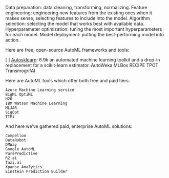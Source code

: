 Data preparation: data cleaning, transforming, normalizing.
Feature engineering: engineering new features from the existing ones when it makes sense, selecting features to include into the model.
Algorithm selection: selecting the model that works best with available data.
Hyperparameter optimization: tuning the most important hyperparameters for each model.
Model deployment: putting the best-performing model into action.

Here are free, open-source AutoML frameworks and tools:

[ ] [Autosklearn](AutoML/Autosklearn): 6.9k an automated machine learning toolkit and a drop-in replacement for a scikit-learn estimator.
AutoWeka
MLBox
RECIPE
TPOT
TransmogrifAI

Here are AutoML tools which offer both free and paid tiers:

    Azure Machine Learning service
    BigML OptiML
    H2O
    IBM Watson Machine Learning
    MLJAR
    SigOpt
    TIMi

And here we’ve gathered paid, enterprise AutoML solutions:

    Compellon
    DataRobot
    DMWay
    Google AutoML
    PurePredictive
    R2.ai
    Tazi.ai
    Xpanse Analytics
    Einstein Prediction Builder

